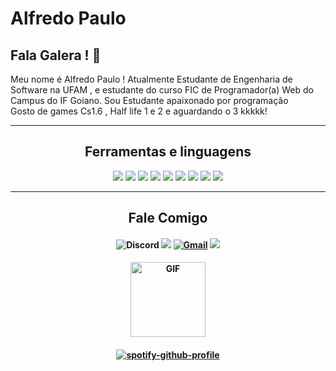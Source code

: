 # Alfredo Paulo

## Fala Galera ! :metal:

Meu nome é Alfredo Paulo ! Atualmente  Estudante de Engenharia  de Software na UFAM , e estudante do curso FIC de Programador(a) Web do Campus do IF Goiano.
Sou Estudante apaixonado por programação 
<br/> Gosto de games Cs1.6 , Half life 1 e 2 e aguardando o 3 kkkkk! 

---
<h2 align="center">Ferramentas e linguagens</h2>
<p align="center">
<img src="https://img.shields.io/badge/HTML5-E34F26?style=for-the-badge&logo=html5&logoColor=white" />
<img src="https://img.shields.io/badge/CSS3-1572B6?style=for-the-badge&logo=css3&logoColor=white" />
<img src="https://img.shields.io/badge/Javascript-323330?style=for-the-badge&logo=javascript&logoColor=F7DF1E" />
<img src="https://img.shields.io/badge/Node.js-43853D?style=for-the-badge&logo=node.js&logoColor=white" />
<img src="https://img.shields.io/badge/Express.js-404D59?style=for-the-badge" />
<img src="https://img.shields.io/badge/jQuery-0769AD?style=for-the-badge&logo=jquery&logoColor=white" />
<img src="https://img.shields.io/badge/Bootstrap-563D7C?style=for-the-badge&logo=bootstrap&logoColor=white">
<img src="https://img.shields.io/badge/MongoDB-4EA94B?style=for-the-badge&logo=mongodb&logoColor=white">
<img src="https://img.shields.io/badge/Python-FFD43B?style=for-the-badge&logo=python&logoColor=darkgreen">
 
---
 
<h2 align="center">Fale Comigo</h2>
<h4 align="center">

![Discord](https://img.shields.io/badge/Alfredo%233397-5865F2?style=for-the-badge&logo=Discord&logoColor=white)
<a href="https://instagram.com/alfredopaulobarros"><img src="https://img.shields.io/badge/Instagram-E4405F?style=for-the-badge&logo=instagram&logoColor=white"></a>
<a href="alfredopaulo2003@gmail.com"><img alt="Gmail" src="https://img.shields.io/badge/Gmail-D14836?style=for-the-badge&logo=gmail&logoColor=white" /></a>
<a href="https://www.linkedin.com/in/alfredo-paulo-72403619b"><img src="https://img.shields.io/badge/LinkedIn-0A66C2?style=for-the-badge&logo=Linkedin&logoColor=white" /></a>

 <h4 align="center">
 <img align="center" alt="GIF" height="120px" src="https://media.giphy.com/media/J5B1Y8QZnzXXbLQIBu/giphy.gif"/>  
 <h4 align="center">
 

 
[![spotify-github-profile](https://spotify-github-profile.vercel.app/api/view?uid=31upvmvfhf4tmkbq2fjhgqjddq3y&cover_image=true&theme=novatorem)](https://spotify-github-profile.vercel.app/api/view?uid=31upvmvfhf4tmkbq2fjhgqjddq3y&redirect=true)
